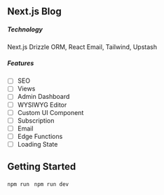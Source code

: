 ## Next.js Blog

##### Technology

Next.js Drizzle ORM, React Email, Tailwind, Upstash

##### Features

- [ ] SEO
- [ ] Views
- [ ] Admin Dashboard
- [ ] WYSIWYG Editor
- [ ] Custom UI Component
- [ ] Subscription
- [ ] Email
- [ ] Edge Functions
- [ ] Loading State

## Getting Started

`npm run `
`npm run dev`
